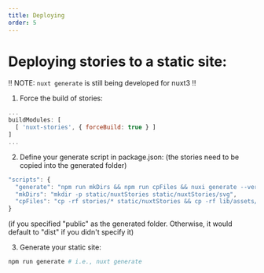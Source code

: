 ```yaml
---
title: Deploying
order: 5
---
```


# Deploying stories to a static site:

!! NOTE: `nuxt generate` is still being developed for nuxt3 !!

1. Force the build of stories:

```js
...
buildModules: [
  [ 'nuxt-stories', { forceBuild: true } ]
]
...
```

2. Define your generate script in package.json: (the stories need to be copied into the generated folder)

```js
"scripts": {
  "generate": "npm run mkDirs && npm run cpFiles && nuxi generate --verbose",
  "mkDirs": "mkdir -p static/nuxtStories static/nuxtStories/svg",
  "cpFiles": "cp -rf stories/* static/nuxtStories && cp -rf lib/assets/svg/* static/nuxtStories/svg && cp ./README.md ./static/nuxtStories ",
}
```

(if you specified "public" as the generated folder. Otherwise, it would default to "dist" if you didn't specify it)

3. Generate your static site:
```bash
npm run generate # i.e., nuxt generate
```
